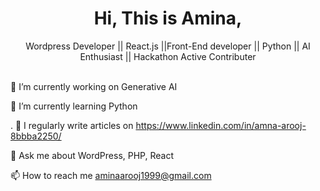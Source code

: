 <h1 align="center">Hi, This is Amina, </h1>




<div>
                  <center>Wordpress Developer || React.js ||Front-End developer || Python || AI Enthusiast  || Hackathon Active Contributer</center>
</div>
<br>









 🔭 I’m currently working on Generative AI

🌱 I’m currently learning  Python

. 📝 I regularly write articles on https://www.linkedin.com/in/amna-arooj-8bbba2250/

💬 Ask me about WordPress, PHP, React

📫 How to reach me aminaarooj1999@gmail.com


